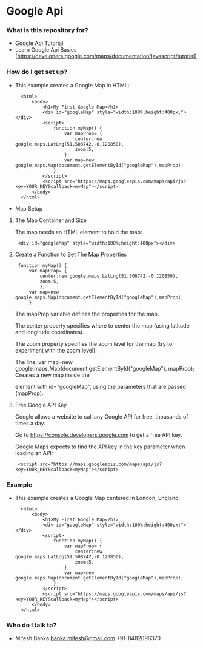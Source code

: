 # Google Api #

### What is this repository for? ###

* Google Api Tutorial
* Learn Google Api Basics [https://developers.google.com/maps/documentation/javascript/tutorial]

### How do I get set up? ###

* This example creates a Google Map in HTML:

		<html>
			<body>
				<h1>My First Google Map</h1>
				<div id="googleMap" style="width:100%;height:400px;"></div>
				<script>
					function myMap() {
						var mapProp= {
							center:new google.maps.LatLng(51.508742,-0.120850),
							zoom:5,
						};
						var map=new google.maps.Map(document.getElementById("googleMap"),mapProp);
					}
				</script>
				<script src="https://maps.googleapis.com/maps/api/js?key=YOUR_KEY&callback=myMap"></script>
			</body>
		</html>
	
* Map Setup

1. The Map Container and Size
  
   The map needs an HTML element to hold the map:

		<div id="googleMap" style="width:100%;height:400px"></div>
		
2. Create a Function to Set The Map Properties
  
  		function myMap() {
			var mapProp= {
    			center:new google.maps.LatLng(51.508742,-0.120850),
    			zoom:5,
				};
			var map=new google.maps.Map(document.getElementById("googleMap"),mapProp);
			}
			
  	The mapProp variable defines the properties for the map.

  	The center property specifies where to center the map (using latitude and longitude coordinates).

  	The zoom property specifies the zoom level for the map (try to experiment with the zoom level).

  	The line: 
		var map=new google.maps.Map(document.getElementById("googleMap"), mapProp); 
	Creates a new map inside the <div> element with id="googleMap", using the parameters that are passed (mapProp).

3. Free Google API Key
  
   Google allows a website to call any Google API for free, thousands of times a day.

   Go to https://console.developers.google.com to get a free API key.

   Google Maps expects to find the API key in the key parameter when loading an API:

   		<script src="https://maps.googleapis.com/maps/api/js?key=YOUR_KEY&callback=myMap"></script>

### Example ###

* This example creates a Google Map centered in London, England:

		<html>
			<body>
				<h1>My First Google Map</h1>
				<div id="googleMap" style="width:100%;height:400px;"></div>
				<script>
					function myMap() {
						var mapProp= {
							center:new google.maps.LatLng(51.508742,-0.120850),
							zoom:5,
						};
						var map=new google.maps.Map(document.getElementById("googleMap"),mapProp);
					}
				</script>
				<script src="https://maps.googleapis.com/maps/api/js?key=YOUR_KEY&callback=myMap"></script>
			</body>
		</html>
	
### Who do I talk to? ###

* Mitesh Banka
  banka.mitesh@gmail.com
  +91-8482096370